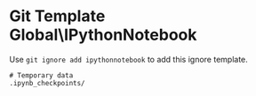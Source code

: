 Git Template Global\IPythonNotebook
===

Use `git ignore add ipythonnotebook` to add this ignore template.

```
# Temporary data
.ipynb_checkpoints/
```
